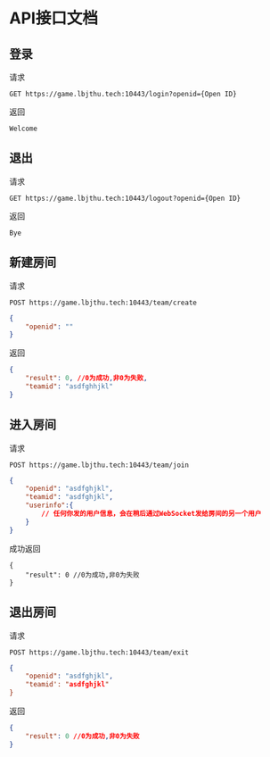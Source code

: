 # API接口文档

## 登录
请求

```
GET https://game.lbjthu.tech:10443/login?openid={Open ID}
```

返回
```
Welcome
```

## 退出
请求

```
GET https://game.lbjthu.tech:10443/logout?openid={Open ID}
```

返回
```
Bye
```

## 新建房间
请求

```
POST https://game.lbjthu.tech:10443/team/create
```

```json
{
    "openid": ""
}
```

返回
```json
{
    "result": 0, //0为成功,非0为失败,
    "teamid": "asdfghhjkl"
}
```

## 进入房间
请求

```
POST https://game.lbjthu.tech:10443/team/join
```

```json
{
    "openid": "asdfghjkl",
    "teamid": "asdfghjkl",
    "userinfo":{
        // 任何你发的用户信息，会在稍后通过WebSocket发给房间的另一个用户
    }
}
```

成功返回
```
{
    "result": 0 //0为成功,非0为失败
}
```

## 退出房间
请求

```
POST https://game.lbjthu.tech:10443/team/exit
```

```json
{
    "openid": "asdfghjkl",
    "teamid': "asdfghjkl"
}
```

返回
```json
{
    "result": 0 //0为成功,非0为失败
}
```
